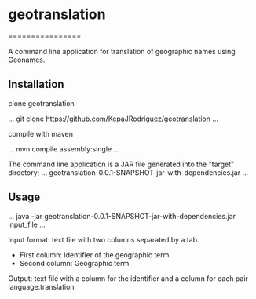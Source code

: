 # geotranslation
================

A command line application for translation of geographic names using Geonames.


## Installation

clone geotranslation

...
git clone https://github.com/KepaJRodriguez/geotranslation
...

compile with maven

...
mvn compile assembly:single
...

The command line application is a JAR file generated into the "target" directory:
...
geotranslation-0.0.1-SNAPSHOT-jar-with-dependencies.jar
...

## Usage

...
java -jar geotranslation-0.0.1-SNAPSHOT-jar-with-dependencies.jar input_file
...

Input format: text file with two columns separated by a tab.
- First column: Identifier of the geographic term
- Second column: Geographic term

Output: text file with a column for the identifier and a column for each pair language:translation

 